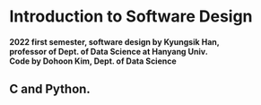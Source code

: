 # Introduction to Software Design

#### 2022 first semester, software design by Kyungsik Han,<br>professor of Dept. of Data Science at Hanyang Univ. <br>Code by Dohoon Kim, Dept. of Data Science

## C and Python.